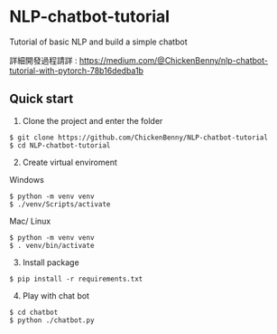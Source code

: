 # NLP-chatbot-tutorial
Tutorial of basic NLP and build a simple chatbot

詳細開發過程請詳 : https://medium.com/@ChickenBenny/nlp-chatbot-tutorial-with-pytorch-78b16dedba1b

## Quick start
1. Clone the project and enter the folder
```
$ git clone https://github.com/ChickenBenny/NLP-chatbot-tutorial
$ cd NLP-chatbot-tutorial
```
2. Create virtual enviroment

Windows
```
$ python -m venv venv
$ ./venv/Scripts/activate
```
Mac/ Linux
```
$ python -m venv venv
$ . venv/bin/activate
```
3. Install package
```
$ pip install -r requirements.txt
```
4. Play with chat bot
```
$ cd chatbot
$ python ./chatbot.py
```
